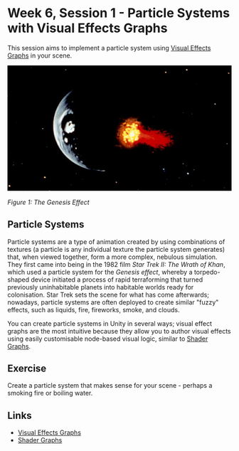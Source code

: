 # Week 6, Session 1 - Particle Systems with Visual Effects Graphs

This session aims to implement a particle system using [Visual Effects Graphs](https://unity.com/visual-effect-graph) in your scene.

![The Genesis Effect](./images/genesisEffect.webp)

_Figure 1: The Genesis Effect_

## Particle Systems

Particle systems are a type of animation created by using combinations of textures (a particle is any individual texture the particle system generates) that, when viewed together, form a more complex, nebulous simulation. They first came into being in the 1982 film _Star Trek II: The Wrath of Khan_, which used a particle system for the _Genesis effect_, whereby a torpedo-shaped device initiated a process of rapid terraforming that turned previously uninhabitable planets into habitable worlds ready for colonisation. Star Trek sets the scene for what has come afterwards; nowadays, particle systems are often deployed to create similar "fuzzy" effects, such as liquids, fire, fireworks, smoke, and clouds.

You can create particle systems in Unity in several ways; visual effect graphs are the most intuitive because they allow you to author visual effects using easily customisable node-based visual logic, similar to [Shader Graphs](https://docs.unity3d.com/Manual/shader-graph.html).

## Exercise

Create a particle system that makes sense for your scene - perhaps a smoking fire or boiling water. 

## Links

+ [Visual Effects Graphs](https://unity.com/visual-effect-graph)
+ [Shader Graphs](https://docs.unity3d.com/Manual/shader-graph.html)
